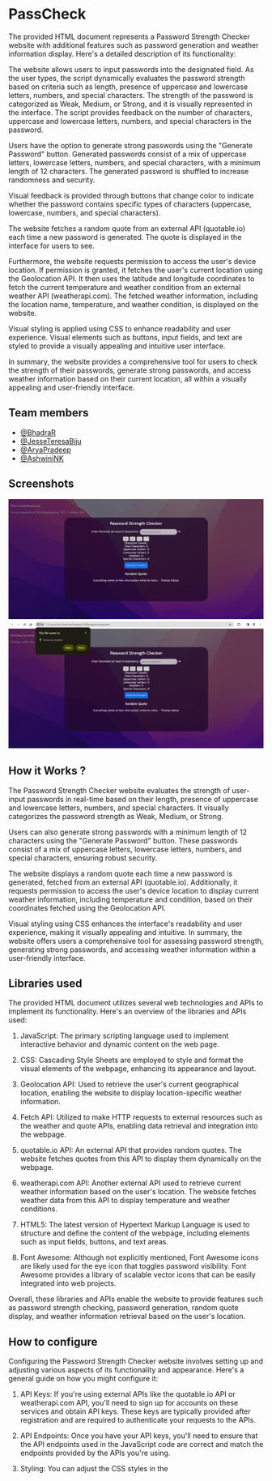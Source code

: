 # PassCheck

The provided HTML document represents a Password Strength Checker website with additional features such as password generation and weather information display. Here's a detailed description of its functionality:

The website allows users to input passwords into the designated field. As the user types, the script dynamically evaluates the password strength based on criteria such as length, presence of uppercase and lowercase letters, numbers, and special characters. The strength of the password is categorized as Weak, Medium, or Strong, and it is visually represented in the interface. The script provides feedback on the number of characters, uppercase and lowercase letters, numbers, and special characters in the password.

Users have the option to generate strong passwords using the "Generate Password" button. Generated passwords consist of a mix of uppercase letters, lowercase letters, numbers, and special characters, with a minimum length of 12 characters. The generated password is shuffled to increase randomness and security.

Visual feedback is provided through buttons that change color to indicate whether the password contains specific types of characters (uppercase, lowercase, numbers, and special characters).

The website fetches a random quote from an external API (quotable.io) each time a new password is generated. The quote is displayed in the interface for users to see.

Furthermore, the website requests permission to access the user's device location. If permission is granted, it fetches the user's current location using the Geolocation API. It then uses the latitude and longitude coordinates to fetch the current temperature and weather condition from an external weather API (weatherapi.com). The fetched weather information, including the location name, temperature, and weather condition, is displayed on the website.

Visual styling is applied using CSS to enhance readability and user experience. Visual elements such as buttons, input fields, and text are styled to provide a visually appealing and intuitive user interface.

In summary, the website provides a comprehensive tool for users to check the strength of their passwords, generate strong passwords, and access weather information based on their current location, all within a visually appealing and user-friendly interface.

## Team members

- [@BhadraR](https://www.github.com/Bhadra2005)
- [@JesseTeresaBiju](https://www.github.com/jesteresabiju)
- [@AryaPradeep](https://www.github.com/aryapradeep147)
- [@AshwiniNK](https://www.github.com/123MGHVH)

## Screenshots

![App Screenshot](1.jpg)
![App Screenshot](2.jpg)

## How it Works ?

The Password Strength Checker website evaluates the strength of user-input passwords in real-time based on their length, presence of uppercase and lowercase letters, numbers, and special characters. It visually categorizes the password strength as Weak, Medium, or Strong.

Users can also generate strong passwords with a minimum length of 12 characters using the "Generate Password" button. These passwords consist of a mix of uppercase letters, lowercase letters, numbers, and special characters, ensuring robust security.

The website displays a random quote each time a new password is generated, fetched from an external API (quotable.io). Additionally, it requests permission to access the user's device location to display current weather information, including temperature and condition, based on their coordinates fetched using the Geolocation API.

Visual styling using CSS enhances the interface's readability and user experience, making it visually appealing and intuitive. In summary, the website offers users a comprehensive tool for assessing password strength, generating strong passwords, and accessing weather information within a user-friendly interface.


## Libraries used

The provided HTML document utilizes several web technologies and APIs to implement its functionality. Here's an overview of the libraries and APIs used:

1. JavaScript: The primary scripting language used to implement interactive behavior and dynamic content on the web page.

2. CSS: Cascading Style Sheets are employed to style and format the visual elements of the webpage, enhancing its appearance and layout.

3. Geolocation API: Used to retrieve the user's current geographical location, enabling the website to display location-specific weather information.

4. Fetch API: Utilized to make HTTP requests to external resources such as the weather and quote APIs, enabling data retrieval and integration into the webpage.

5. quotable.io API: An external API that provides random quotes. The website fetches quotes from this API to display them dynamically on the webpage.

6. weatherapi.com API: Another external API used to retrieve current weather information based on the user's location. The website fetches weather data from this API to display temperature and weather conditions.

7. HTML5: The latest version of Hypertext Markup Language is used to structure and define the content of the webpage, including elements such as input fields, buttons, and text areas.

8. Font Awesome: Although not explicitly mentioned, Font Awesome icons are likely used for the eye icon that toggles password visibility. Font Awesome provides a library of scalable vector icons that can be easily integrated into web projects.

Overall, these libraries and APIs enable the website to provide features such as password strength checking, password generation, random quote display, and weather information retrieval based on the user's location.

## How to configure

Configuring the Password Strength Checker website involves setting up and adjusting various aspects of its functionality and appearance. Here's a general guide on how you might configure it:

1. API Keys: If you're using external APIs like the quotable.io API or weatherapi.com API, you'll need to sign up for accounts on these services and obtain API keys. These keys are typically provided after registration and are required to authenticate your requests to the APIs.

2. API Endpoints: Once you have your API keys, you'll need to ensure that the API endpoints used in the JavaScript code are correct and match the endpoints provided by the APIs you're using.

3. Styling: You can adjust the CSS styles in the <style> section of the HTML document to customize the appearance of the website. This includes colors, fonts, sizes, and layout adjustments to match your desired look and feel.

4. HTML Structure: If you need to add or remove elements from the HTML structure, you can modify the layout to accommodate additional features or to streamline the user interface.

5. JavaScript Logic: The JavaScript functions control the behavior and functionality of the website. You can modify these functions to customize how password strength is calculated, how passwords are generated, and how external APIs are called and handled.

6. Permissions: If your website requests permission to access the user's location, you should ensure that the functionality works correctly and that users are properly informed about why their location is being accessed and how it will be used.

7. Testing: Before deploying your changes, it's essential to thoroughly test the website to ensure that all features function as expected across different browsers and devices.

8. Deployment: Once you've configured and tested the website, you can deploy it to a web server or hosting platform to make it accessible to users on the internet.

By following these steps and making adjustments as needed, you can configure the Password Strength Checker website to meet your specific requirements and preferences.

## How to Run

1. Clone the repository `https://github.com/Bhadra2005/PasswordStrengthChecker.git`
2. Run `index.html`
